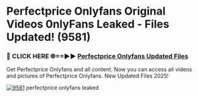 # Perfectprice Onlyfans Original Videos 0nlyFans Leaked - Files Updated! (9581)

<h3>🔴 CLICK HERE 🌐==►► <a href="https://tinyurl.com/3hn5wdd3" rel="nofollow">Perfectprice Onlyfans Updated Files</a></h3>

Get Perfectprice Onlyfans and all content. Now you can access all videos and pictures of Perfectprice Onlyfans. New Updated Files 2025!

[![9581](https://i.imgur.com/4HnBqBT.gif)](https://tinyurl.com/3hn5wdd3)
perfectprice onlyfans leaked